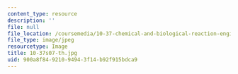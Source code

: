 ```yaml
---
content_type: resource
description: ''
file: null
file_location: /coursemedia/10-37-chemical-and-biological-reaction-engineering-spring-2007/900a8f84921094943f14b92f915bdca9_10-37s07-th.jpg
file_type: image/jpeg
resourcetype: Image
title: 10-37s07-th.jpg
uid: 900a8f84-9210-9494-3f14-b92f915bdca9
---
```


